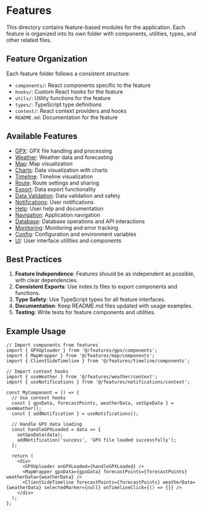 # Features

This directory contains feature-based modules for the application. Each feature is organized into its own folder with components, utilities, types, and other related files.

## Feature Organization

Each feature folder follows a consistent structure:

- `components/`: React components specific to the feature
- `hooks/`: Custom React hooks for the feature
- `utils/`: Utility functions for the feature
- `types/`: TypeScript type definitions
- `context/`: React context providers and hooks
- `README.md`: Documentation for the feature

## Available Features

- [GPX](./gpx/README.md): GPX file handling and processing
- [Weather](./weather/README.md): Weather data and forecasting
- [Map](./map/README.md): Map visualization
- [Charts](./charts/README.md): Data visualization with charts
- [Timeline](./timeline/README.md): Timeline visualization
- [Route](./route/README.md): Route settings and sharing
- [Export](./export/README.md): Data export functionality
- [Data Validation](./data-validation/README.md): Data validation and safety
- [Notifications](./notifications/README.md): User notifications
- [Help](./help/README.md): User help and documentation
- [Navigation](./navigation/README.md): Application navigation
- [Database](./database/README.md): Database operations and API interactions
- [Monitoring](./monitoring/README.md): Monitoring and error tracking
- [Config](./config/README.md): Configuration and environment variables
- [UI](./ui/README.md): User interface utilities and components

## Best Practices

1. **Feature Independence**: Features should be as independent as possible, with clear dependencies.
2. **Consistent Exports**: Use index.ts files to export components and functions.
3. **Type Safety**: Use TypeScript types for all feature interfaces.
4. **Documentation**: Keep README.md files updated with usage examples.
5. **Testing**: Write tests for feature components and utilities.

## Example Usage

```tsx
// Import components from features
import { GPXUploader } from '@/features/gpx/components';
import { MapWrapper } from '@/features/map/components';
import { ClientSideTimeline } from '@/features/timeline/components';

// Import context hooks
import { useWeather } from '@/features/weather/context';
import { useNotifications } from '@/features/notifications/context';

const MyComponent = () => {
  // Use context hooks
  const { gpxData, forecastPoints, weatherData, setGpxData } = useWeather();
  const { addNotification } = useNotifications();

  // Handle GPX data loading
  const handleGPXLoaded = data => {
    setGpxData(data);
    addNotification('success', 'GPX file loaded successfully');
  };

  return (
    <div>
      <GPXUploader onGPXLoaded={handleGPXLoaded} />
      <MapWrapper gpxData={gpxData} forecastPoints={forecastPoints} weatherData={weatherData} />
      <ClientSideTimeline forecastPoints={forecastPoints} weatherData={weatherData} selectedMarker={null} onTimelineClick={() => {}} />
    </div>
  );
};
```
